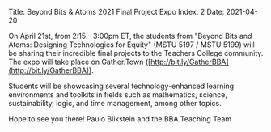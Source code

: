 Title: Beyond Bits & Atoms 2021 Final Project Expo
Index: 2
Date: 2021-04-20

On April 21st, from 2:15 - 3:00pm ET, the students from "Beyond Bits and Atoms: Designing Technologies for Equity" (MSTU 5197 / MSTU 5199) will be sharing their incredible final projects to the Teachers College community. The expo will take place on Gather.Town ([http://bit.ly/GatherBBA](http://bit.ly/GatherBBA)).

Students will be showcasing several technology-enhanced learning environments and toolkits in fields such as mathematics, science, sustainability, logic, and time management, among other topics.

Hope to see you there!
Paulo Blikstein and the BBA Teaching Team
